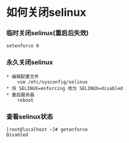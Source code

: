 # 如何关闭selinux

### 临时关闭selinux(重启后失效)
```
setenforce 0
```

### 永久关闭selinux
```
* 编辑配置文件
    vim /etc/sysconfig/selinux
* 将 SELINUX=enforcing 改为 SELINUX=disabled
* 重启服务器
    reboot
```

### 查看selinux状态
```
[root@localhost ~]# getenforce
Disabled
```